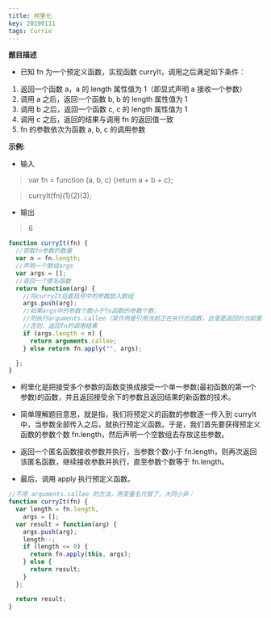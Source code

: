 ```yaml
---
title: 柯里化
key: 20190111
tags: Currie
---
```


<!--more-->

**题目描述**

- 已知 fn 为一个预定义函数，实现函数 curryIt，调用之后满足如下条件：

1. 返回一个函数 a，a 的 length 属性值为 1（即显式声明 a 接收一个参数）
2. 调用 a 之后，返回一个函数 b, b 的 length 属性值为 1
3. 调用 b 之后，返回一个函数 c, c 的 length 属性值为 1
4. 调用 c 之后，返回的结果与调用 fn 的返回值一致
5. fn 的参数依次为函数 a, b, c 的调用参数

**示例:**

- 输入

> var fn = function (a, b, c) {return a + b + c}; 

> curryIt(fn)(1)(2)(3);

- 输出

> 6

```javascript
function curryIt(fn) {
  //获取fn参数的数量
  var n = fn.length;
  //声明一个数组args
  var args = [];
  //返回一个匿名函数
  return function(arg) {
    //将curryIt后面括号中的参数放入数组
    args.push(arg);
    //如果args中的参数个数小于fn函数的参数个数，
    //则执行arguments.callee（其作用是引用当前正在执行的函数，这里是返回的当前匿名函数）。
    //否则，返回fn的调用结果
    if (args.length < n) {
      return arguments.callee;
    } else return fn.apply("", args);

  };
}
```

- 柯里化是把接受多个参数的函数变换成接受一个单一参数(最初函数的第一个参数)的函数，并且返回接受余下的参数且返回结果的新函数的技术。

- 简单理解题目意思，就是指，我们将预定义的函数的参数逐一传入到 curryIt 中，当参数全部传入之后，就执行预定义函数。于是，我们首先要获得预定义函数的参数个数 fn.length，然后声明一个空数组去存放这些参数。

- 返回一个匿名函数接收参数并执行，当参数个数小于 fn.length，则再次返回该匿名函数，继续接收参数并执行，直至参数个数等于 fn.length。

- 最后，调用 apply 执行预定义函数。

```javascript
//不用 arguments.callee 的方法，用变量名代替了，大同小异：
function curryIt(fn) {
  var length = fn.length,
    args = [];
  var result = function(arg) {
    args.push(arg);
    length--;
    if (length <= 0) {
      return fn.apply(this, args);
    } else {
      return result;
    }
  };

  return result;
}
```


